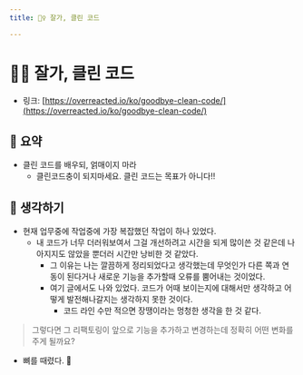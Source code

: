 ```yaml
---
title: 🙋‍♀️ 잘가, 클린 코드

---
```

# 🙋‍♀️ 잘가, 클린 코드

- 링크: [https://overreacted.io/ko/goodbye-clean-code/](https://overreacted.io/ko/goodbye-clean-code/)


## 📝 요약

- 클린 코드를 배우되, 얽매이지 마라  
  - 클린코드충이 되지마세요. 클린 코드는 목표가 아니다!! 


## 🤔 생각하기 

- 현재 업무중에 작업중에 가장 복잡했던 작업이 하나 있었다.  
  - 내 코드가 너무 더러워보여서 그걸 개선하려고 시간을 되게 많이쓴 것 같은데 나아지지도 않았을 뿐더러 시간만 낭비한 것 같았다.  
    - 그 이유는 나는 깔끔하게 정리되었다고 생각했는데 무엇인가 다른 쪽과 연동이 된다거나 새로운 기능을 추가할때 오류를 뿜어내는 것이었다.  
    - 여기 글에서도 나와 있었다. 코드가 어때 보이는지에 대해서만 생각하고 어떻게 발전해나갈지는 생각하지 못한 것이다.  
      - 코드 라인 수만 적으면 장땡이라는 멍청한 생각을 한 것 같다.  


> 그렇다면 그 리팩토링이 앞으로 기능을 추가하고 변경하는데 정확히 어떤 변화를 주게 될까요?   
- 뼈를 때렸다. 🦴